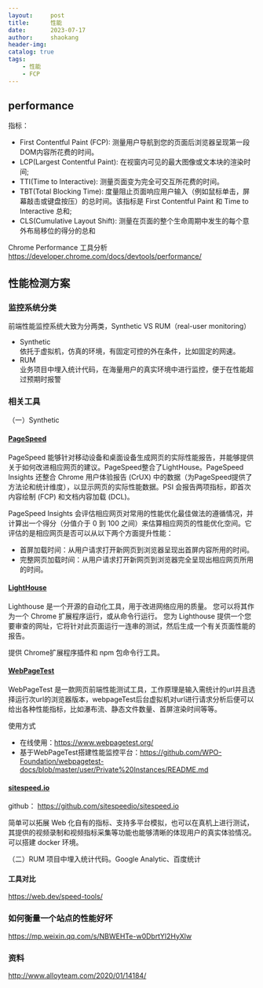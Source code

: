 ```yaml
---
layout:     post
title:      性能
date:       2023-07-17
author:     shaokang
header-img:
catalog: true
tags:
    - 性能
    - FCP
---
```


## performance
指标：
* First Contentful Paint (FCP):  测量用户导航到您的页面后浏览器呈现第一段DOM内容所花费的时间。
* LCP(Largest Contentful Paint): 在视窗内可见的最大图像或文本块的渲染时间;
* TTI(Time to Interactive): 测量页面变为完全可交互所花费的时间。
* TBT(Total Blocking Time): 度量阻止页面响应用户输入（例如鼠标单击，屏幕敲击或键盘按压）的总时间。该指标是 First Contentful Paint 和 Time to Interactive 总和;
* CLS(Cumulative Layout Shift): 测量在页面的整个生命周期中发生的每个意外布局移位的得分的总和

Chrome Performance 工具分析
https://developer.chrome.com/docs/devtools/performance/

## 性能检测方案
### 监控系统分类
前端性能监控系统大致为分两类，Synthetic VS RUM（real-user monitoring）

* Synthetic  
依托于虚拟机，仿真的环境，有固定可控的外在条件，比如固定的网速。
* RUM  
业务项目中埋入统计代码，在海量用户的真实环境中进行监控，便于在性能超过预期时报警

### 相关工具
（一）Synthetic
#### [PageSpeed](https://pagespeed.web.dev/)
PageSpeed 能够针对移动设备和桌面设备生成网页的实际性能报告，并能够提供关于如何改进相应网页的建议。PageSpeed整合了LightHouse。PageSpeed Insights 还整合 Chrome 用户体验报告 (CrUX) 中的数据（为PageSpeed提供了方法论和统计维度），以显示网页的实际性能数据。PSI 会报告两项指标，即首次内容绘制 (FCP) 和文档内容加载 (DCL)。

PageSpeed Insights 会评估相应网页对常用的性能优化最佳做法的遵循情况，并计算出一个得分（分值介于 0 到 100 之间）来估算相应网页的性能优化空间。它评估的是相应网页是否可以从以下两个方面提升性能：
* 首屏加载时间：从用户请求打开新网页到浏览器呈现出首屏内容所用的时间。
* 完整网页加载时间：从用户请求打开新网页到浏览器完全呈现出相应网页所用的时间。

#### [LightHouse](https://developer.chrome.com/docs/lighthouse/overview/)
Lighthouse 是一个开源的自动化工具，用于改进网络应用的质量。 您可以将其作为一个 Chrome 扩展程序运行，或从命令行运行。 您为 Lighthouse 提供一个您要审查的网址，它将针对此页面运行一连串的测试，然后生成一个有关页面性能的报告。

提供 Chrome扩展程序插件和 npm 包命令行工具。

#### [WebPageTest](https://www.webpagetest.org/)
WebPageTest 是一款网页前端性能测试工具，工作原理是输入需统计的url并且选择运行次url的浏览器版本，webpageTest后台虚拟机对url进行请求分析后便可以给出各种性能指标，比如瀑布流、静态文件数量、首屏渲染时间等等。

使用方式
* 在线使用：https://www.webpagetest.org/
* 基于WebPageTest搭建性能监控平台：https://github.com/WPO-Foundation/webpagetest-docs/blob/master/user/Private%20Instances/README.md

#### [sitespeed.io](https://www.sitespeed.io/)
github： https://github.com/sitespeedio/sitespeed.io

简单可以拓展 Web 化自有的指标、支持多平台模拟，也可以在真机上进行测试，其提供的视频录制和视频指标采集等功能也能够清晰的体现用户的真实体验情况。可以搭建 docker 环境。

（二）RUM
项目中埋入统计代码。Google Analytic、百度统计

#### 工具对比
https://web.dev/speed-tools/


### 如何衡量一个站点的性能好坏
https://mp.weixin.qq.com/s/NBWEHTe-w0DbrtYl2HyXlw

### 资料
http://www.alloyteam.com/2020/01/14184/